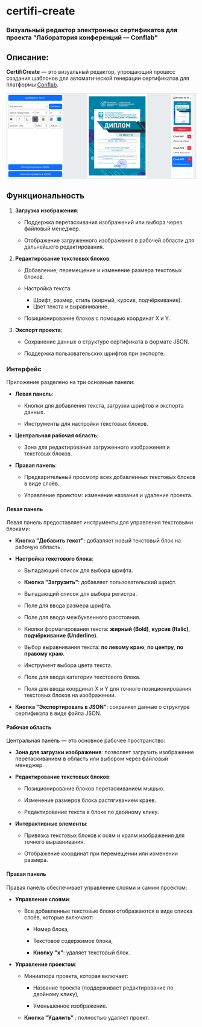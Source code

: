 ﻿# **certifi-create**  

### Визуальный редактор электронных сертификатов для проекта "Лаборатория конференций — Conflab"

## **Описание**:  

**CertifiCreate** — это визуальный редактор, упрощающий процесс создания шаблонов для автоматической генерации сертификатов для платформы [Conflab](https://conflab.ru/).

![Подготовка шаблона в certifi-create](./CertifiCreate.png "CertifiCreate")

## **Функциональность**

1. **Загрузка изображения**:
   - Поддержка перетаскивания изображений или выбора через файловый менеджер.

   - Отображение загруженного изображения в рабочей области для дальнейшего редактирования.

2. **Редактирование текстовых блоков**:
   - Добавление, перемещение и изменение размера текстовых блоков.

   - Настройка текста:

     - Шрифт, размер, стиль (жирный, курсив, подчёркивание).
     - Цвет текста и выравнивание.

   - Позиционирование блоков с помощью координат X и Y.

3. **Экспорт проекта**:

   - Сохранение данных о структуре сертификата в формате JSON.

   - Поддержка пользовательских шрифтов при экспорте.

### **Интерфейс**

Приложение разделено на три основные панели:

- **Левая панель**:

  - Кнопки для добавления текста, загрузки шрифтов и экспорта данных.

  - Инструменты для настройки текстовых блоков.

- **Центральная рабочая область**:

  - Зона для редактирования загруженного изображения и текстовых блоков.

- **Правая панель**:

  - Предварительный просмотр всех добавленных текстовых блоков в виде слоёв.

  - Управление проектом: изменение названия и удаление проекта.

#### **Левая панель**

Левая панель предоставляет инструменты для управления текстовыми блоками:

- **Кнопка "Добавить текст"**: добавляет новый текстовый блок на рабочую область.

- **Настройка текстового блока**:

  - Выпадающий список для выбора шрифта.

  - **Кнопка "Загрузить"**: добавляет пользовательский шрифт.

  - Выпадающий список для выбора регистра.

  - Поле для ввода размера шрифта.

  - Поле для ввода межбуквенного расстояния.

  - Кнопки форматирования текста: **жирный (Bold)**, **курсив (Italic)**, **подчёркивание (Underline)**.

  - Выбор выравнивания текста: **по левому краю**, **по центру**, **по правому краю**.

  - Инструмент выбора цвета текста.

  - Поле для ввода категории текстового блока.

  - Поля для ввода координат X и Y для точного позиционирования текстовых блоков на изображении.

- **Кнопка "Экспортировать в JSON"**: сохраняет данные о структуре сертификата в виде файла JSON.

#### **Рабочая область**

Центральная панель — это основное рабочее пространство:

- **Зона для загрузки изображения**: позволяет загрузить изображение перетаскиванием в область или выбором через файловый менеджер.

- **Редактирование текстовых блоков**:

  - Позиционирование блоков перетаскиванием мышью.

  - Изменение размеров блока растягиванием краев.

  - Редактирование текста в блоке по двойному клику.

- **Интерактивные элементы**:

  - Привязка текстовых блоков к осям и краям изображения для точного выравнивания.

  - Отображение координат при перемещении или изменении размера.

#### **Правая панель**

Правая панель обеспечивает управление слоями и самим проектом:

- **Управление слоями**:

  - Все добавленные текстовые блоки отображаются в виде списка слоёв, которые включают:

    - Номер блока,

    - Текстовое содержимое блока,

    - **Кнопку "х"**: удаляет текстовый блок.

- **Управление проектом**:

  - Миниатюра проекта, которая включает:

    - Название проекта (поддерживает редактирование по двойному клику),

    - Уменьшенное изображение.

  - **Кнопка "Удалить"** : полностью удаляет проект.
